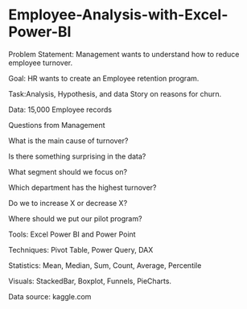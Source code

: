 # Employee-Analysis-with-Excel-Power-BI

Problem Statement: 
Management wants to understand how to reduce employee turnover.

Goal: HR wants to create an Employee retention program.

Task:Analysis, Hypothesis, and data Story on reasons for churn.

Data: 15,000 Employee records

Questions from Management

What is the main cause of turnover?

Is there something surprising in the data?

What segment should we focus on?

Which department has the highest turnover?

Do we to increase X or decrease X?

Where should we put our pilot program?

Tools: Excel Power BI and Power Point

Techniques: Pivot Table, Power Query, DAX

Statistics: Mean, Median, Sum, Count, Average, Percentile

Visuals: StackedBar, Boxplot, Funnels, PieCharts.

Data source: kaggle.com

